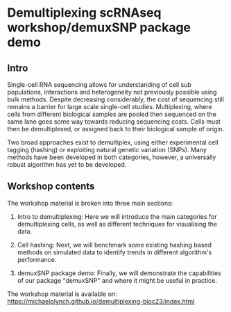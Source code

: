 # Demultiplexing scRNAseq workshop/demuxSNP package demo

## Intro

Single-cell RNA sequencing allows for understanding of cell sub populations, interactions and heterogeneity not previously possible using bulk methods. Despite decreasing considerably, the cost of sequencing still remains a barrier for large scale single-cell studies. Multiplexing, where cells from different biological samples are pooled then sequenced on the same lane goes some way towards reducing sequencing costs. Cells must then be demultiplexed, or assigned back to their biological sample of origin.

Two broad approaches exist to demultiplex, using either experimental cell tagging (hashing) or exploiting natural genetic variation (SNPs). Many methods have been developed in both categories, however, a universally robust algorithm has yet to be developed.

## Workshop contents

The workshop material is broken into three main sections:

1.  Intro to demultiplexing: 
Here we will introduce the main categories for demultiplexing cells, as well as different techniques for visualising the data.

2.  Cell hashing: 
Next, we will benchmark some existing hashing based methods on simulated data to identify trends in different algorithm's performance.

3.  demuxSNP package demo:
Finally, we will demonstrate the capabilities of our package "demuxSNP" and where it might be useful in practice.

The workshop material is available on: <https://michaelplynch.github.io/demultiplexing-bioc23/index.html>
